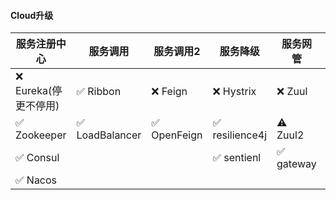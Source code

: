 #### Cloud升级

| 服务注册中心         | 服务调用       | 服务调用2   | 服务降级       | 服务网管  | 服务配置 | 服务总线 |
| -------------------- | -------------- | ----------- | -------------- | --------- | -------- | -------- |
| ❌ Eureka(停更不停用) | ✅ Ribbon       | ❌ Feign     | ❌ Hystrix      | ❌ Zuul    | ❌ Config | ❌ Bus    |
| ✅ Zookeeper          | ✅ LoadBalancer | ✅ OpenFeign | ✅ resilience4j | ⚠️ Zuul2   | ✅ Apollo | ✅ Nacos  |
| ✅ Consul             |                |             | ✅ sentienl     | ✅ gateway | ✅ Nacos  |          |
| ✅ Nacos              |                |             |                |           |          |          |